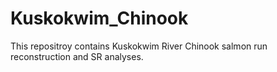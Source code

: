 # Kuskokwim_Chinook
This repositroy contains Kuskokwim River Chinook salmon run reconstruction and SR analyses. 

